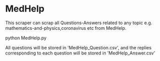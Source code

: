 # MedHelp
This scraper can scrap all Questions-Answers related to any topic e.g. mathematics-and-physics,coronavirus etc from MedHelp.

python MedHelp.py

All questions will be stored in 'MedHelp_Question.csv', and the replies corresponding to each question will be stored in 'MedHelp_Answer.csv'
